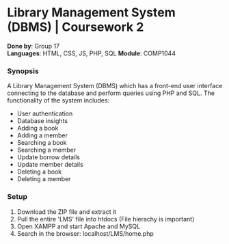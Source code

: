 # Library Management System (DBMS) | Coursework 2

**Done by**: Group 17  
**Languages**: HTML, CSS, JS, PHP, SQL
**Module**: COMP1044

###  Synopsis
A Library Management System (DBMS) which has a front-end user interface connecting to the database and perform queries using PHP and SQL. The functionality of the system includes:
* User authentication
* Database insights
* Adding a book
* Adding a member
* Searching a book
* Searching a member
* Update borrow details
* Update member details
* Deleting a book
* Deleting a member

### Setup
1) Download the ZIP file and extract it 
2) Pull the entire 'LMS' file into htdocs (File hierachy is important)
3) Open XAMPP and start Apache and MySQL
4) Search in the browser: localhost/LMS/home.php

